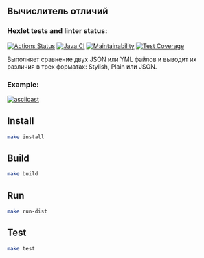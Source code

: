 ## Вычислитель отличий
### Hexlet tests and linter status:
[![Actions Status](https://github.com/Sentenzos/java-project-71/actions/workflows/hexlet-check.yml/badge.svg)](https://github.com/Sentenzos/java-project-71/actions)
[![Java CI](https://github.com/Sentenzos/java-project-71/actions/workflows/main.yml/badge.svg)](https://github.com/Sentenzos/java-project-71/actions/workflows/main.yml)
[![Maintainability](https://api.codeclimate.com/v1/badges/cfd54389af6a4f313bad/maintainability)](https://codeclimate.com/github/Sentenzos/java-project-71/maintainability)
[![Test Coverage](https://api.codeclimate.com/v1/badges/cfd54389af6a4f313bad/test_coverage)](https://codeclimate.com/github/Sentenzos/java-project-71/test_coverage)

Выполняет сравнение двух JSON или YML файлов и выводит их различия в трех форматах: Stylish, Plain или JSON.

<h3>Example:</h3>

[![asciicast](https://asciinema.org/a/n0EypUhmgdfuvIEIoChlDgDV4.svg)](https://asciinema.org/a/n0EypUhmgdfuvIEIoChlDgDV4)


## Install
```bash
make install
```

## Build
```bash
make build
```

## Run
```bash
make run-dist
```

## Test
```bash
make test
```
